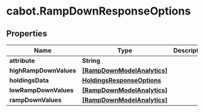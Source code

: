 # cabot.RampDownResponseOptions

## Properties

Name | Type | Description | Notes
------------ | ------------- | ------------- | -------------
**attribute** | **String** |  | [optional] 
**highRampDownValues** | [**[RampDownModelAnalytics]**](RampDownModelAnalytics.md) |  | [optional] 
**holdingsData** | [**HoldingsResponseOptions**](HoldingsResponseOptions.md) |  | [optional] 
**lowRampDownValues** | [**[RampDownModelAnalytics]**](RampDownModelAnalytics.md) |  | [optional] 
**rampDownValues** | [**[RampDownModelAnalytics]**](RampDownModelAnalytics.md) |  | [optional] 


